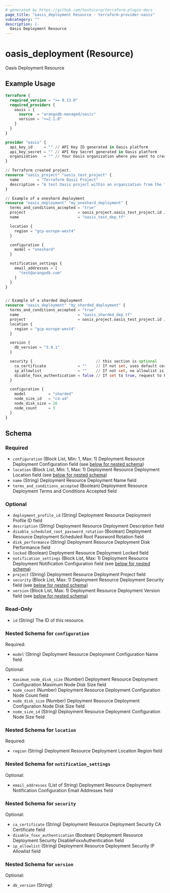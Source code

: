 ```yaml
---
# generated by https://github.com/hashicorp/terraform-plugin-docs
page_title: "oasis_deployment Resource - terraform-provider-oasis"
subcategory: ""
description: |-
  Oasis Deployment Resource
---
```


# oasis_deployment (Resource)

Oasis Deployment Resource

## Example Usage

```terraform
terraform {
  required_version = ">= 0.13.0"
  required_providers {
    oasis = {
      source  = "arangodb-managed/oasis"
      version = ">=2.1.8"
    }
  }
}

provider "oasis" {
  api_key_id     = "" // API Key ID generated in Oasis platform
  api_key_secret = "" // API Key Secret generated in Oasis platform
  organization   = "" // Your Oasis organization where you want to create the resources
}

// Terraform created project.
resource "oasis_project" "oasis_test_project" {
  name        = "Terraform Oasis Project"
  description = "A test Oasis project within an organization from the Terraform Provider"
}

// Example of a oneshard deployment
resource "oasis_deployment" "my_oneshard_deployment" {
  terms_and_conditions_accepted = "true"
  project                       = oasis_project.oasis_test_project.id // Project id where deployment will be created
  name                          = "oasis_test_dep_tf"

  location {
    region = "gcp-europe-west4"
  }

  configuration {
    model = "oneshard"
  }

  notification_settings {
    email_addresses = [
      "test@arangodb.com"
    ]
  }
}


// Example of a sharded deployment
resource "oasis_deployment" "my_sharded_deployment" {
  terms_and_conditions_accepted = "true"
  name                          = "oasis_sharded_dep_tf"
  project                       = oasis_project.oasis_test_project.id // Project id where deployment will be created
  location {
    region = "gcp-europe-west4"
  }

  version {
    db_version = "3.9.1"
  }

  security {                            // this section is optional
    ca_certificate              = ""    // If not set, uses default certificate from project (this is here as an empty string for documentation purposes)
    ip_allowlist                = ""    // If not set, no allowlist is configured (this is here as an empty string for documentation purposes)
    disable_foxx_authentication = false // If set to true, request to Foxx apps are not authentications.
  }

  configuration {
    model          = "sharded"
    node_size_id   = "c4-a4"
    node_disk_size = 20
    node_count     = 5
  }
}
```

<!-- schema generated by tfplugindocs -->
## Schema

### Required

- `configuration` (Block List, Min: 1, Max: 1) Deployment Resource Deployment Configuration field (see [below for nested schema](#nestedblock--configuration))
- `location` (Block List, Min: 1, Max: 1) Deployment Resource Deployment Location field (see [below for nested schema](#nestedblock--location))
- `name` (String) Deployment Resource Deployment Name field
- `terms_and_conditions_accepted` (Boolean) Deployment Resource Deployment Terms and Conditions Accepted field

### Optional

- `deployment_profile_id` (String) Deployment Resource Deployment Profile ID field
- `description` (String) Deployment Resource Deployment Description field
- `disable_scheduled_root_password_rotation` (Boolean) Deployment Resource Deployment Scheduled Root Password Rotation field
- `disk_performance` (String) Deployment Resource Deployment Disk Performance field
- `locked` (Boolean) Deployment Resource Deployment Locked field
- `notification_settings` (Block List, Max: 1) Deployment Resource Deployment Notification Configuration field (see [below for nested schema](#nestedblock--notification_settings))
- `project` (String) Deployment Resource Deployment Project field
- `security` (Block List, Max: 1) Deployment Resource Deployment Security field (see [below for nested schema](#nestedblock--security))
- `version` (Block List, Max: 1) Deployment Resource Deployment Version field (see [below for nested schema](#nestedblock--version))

### Read-Only

- `id` (String) The ID of this resource.

<a id="nestedblock--configuration"></a>
### Nested Schema for `configuration`

Required:

- `model` (String) Deployment Resource Deployment Configuration Name field

Optional:

- `maximum_node_disk_size` (Number) Deployment Resource Deployment Configuration Maximum Node Disk Size field
- `node_count` (Number) Deployment Resource Deployment Configuration Node Count field
- `node_disk_size` (Number) Deployment Resource Deployment Configuration Node Disk Size field
- `node_size_id` (String) Deployment Resource Deployment Configuration Node Size field


<a id="nestedblock--location"></a>
### Nested Schema for `location`

Required:

- `region` (String) Deployment Resource Deployment Location Region field


<a id="nestedblock--notification_settings"></a>
### Nested Schema for `notification_settings`

Optional:

- `email_addresses` (List of String) Deployment Resource Deployment Notification Configuration Email Addresses field


<a id="nestedblock--security"></a>
### Nested Schema for `security`

Optional:

- `ca_certificate` (String) Deployment Resource Deployment Security CA Certificate field
- `disable_foxx_authentication` (Boolean) Deployment Resource Deployment Security DisableFoxxAuthentication field
- `ip_allowlist` (String) Deployment Resource Deployment Security IP Allowlist field


<a id="nestedblock--version"></a>
### Nested Schema for `version`

Optional:

- `db_version` (String)


